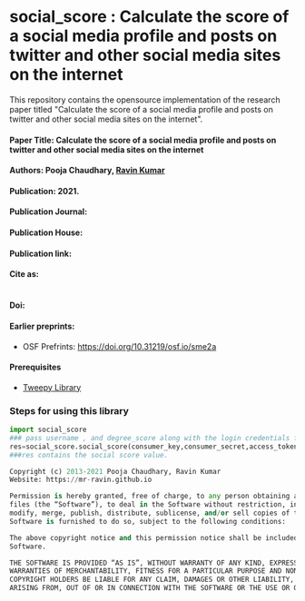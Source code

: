 # social_score : Calculate the score of a social media profile and posts on twitter and other social media sites on the internet
This repository contains the opensource implementation of the research  paper titled "Calculate the score of a social media profile and posts on twitter and other social media sites on the internet". 

#### Paper Title: Calculate the score of a social media profile and posts on twitter and other social media sites on the internet

#### Authors: Pooja Chaudhary, [Ravin Kumar](https://mr-ravin.github.io)

#### Publication:  2021.

#### Publication Journal: 

#### Publication House: 

#### Publication link: 

#### Cite as:

```
```

#### Doi: 


#### Earlier preprints: 
- OSF Prefrints: https://doi.org/10.31219/osf.io/sme2a

#### Prerequisites 

- [Tweepy Library](https://github.com/tweepy/tweepy)

### Steps for using this library
```python
import social_score
### pass username , and degree_score along with the login credentials for twitter app.
res=social_score.social_score(consumer_key,consumer_secret,access_token,access_token_secret,username,degree_score) 
###res contains the social score value.
```

```python
Copyright (c) 2013-2021 Pooja Chaudhary, Ravin Kumar
Website: https://mr-ravin.github.io

Permission is hereby granted, free of charge, to any person obtaining a copy of this software and associated documentation 
files (the “Software”), to deal in the Software without restriction, including without limitation the rights to use, copy, 
modify, merge, publish, distribute, sublicense, and/or sell copies of the Software, and to permit persons to whom the 
Software is furnished to do so, subject to the following conditions:

The above copyright notice and this permission notice shall be included in all copies or substantial portions of the 
Software.

THE SOFTWARE IS PROVIDED “AS IS”, WITHOUT WARRANTY OF ANY KIND, EXPRESS OR IMPLIED, INCLUDING BUT NOT LIMITED TO THE 
WARRANTIES OF MERCHANTABILITY, FITNESS FOR A PARTICULAR PURPOSE AND NONINFRINGEMENT. IN NO EVENT SHALL THE AUTHORS OR 
COPYRIGHT HOLDERS BE LIABLE FOR ANY CLAIM, DAMAGES OR OTHER LIABILITY, WHETHER IN AN ACTION OF CONTRACT, TORT OR OTHERWISE, 
ARISING FROM, OUT OF OR IN CONNECTION WITH THE SOFTWARE OR THE USE OR OTHER DEALINGS IN THE SOFTWARE.
```
